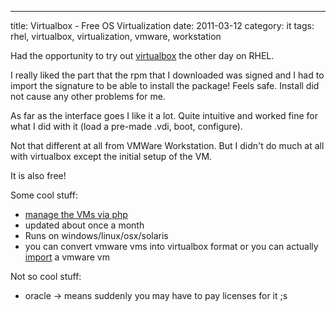 ---
title: Virtualbox - Free OS Virtualization
date: 2011-03-12
category: it
tags: rhel, virtualbox, virtualization, vmware, workstation

Had the opportunity to try out [virtualbox](http://www.virtualbox.org/ "virtualbox") the other day on RHEL.

I really liked the part that the rpm that I downloaded was signed and I had to import the signature to be able to install the package! Feels safe. Install did not cause any other problems for me.

As far as the interface goes I like it a lot. Quite intuitive and worked fine for what I did with it (load a pre-made .vdi, boot, configure).

Not that different at all from VMWare Workstation. But I didn't do much at all with virtualbox except the initial setup of the VM.

It is also free!

Some cool stuff:

- [manage the VMs via php](http://code.google.com/p/phpvirtualbox/ "phpvirtualbox")
- updated about once a month
- Runs on windows/linux/osx/solaris
- you can convert vmware vms into virtualbox format or you can actually [import](http://www.ubuntugeek.com/howto-convert-vmware-image-to-virtualbox-image.html "convert") a vmware vm

Not so cool stuff:

- oracle -> means suddenly you may have to pay licenses for it ;s
